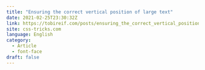 ```yaml
---
title: "Ensuring the correct vertical position of large text"
date: 2021-02-25T23:30:32Z
link: https://tobireif.com/posts/ensuring_the_correct_vertical_position_of_large_text/?utm_medium=RSS&utm_source=news.12bit.vn
site: css-tricks.com
language: English
category:
  - Article
  - font-face
draft: false
---
```

